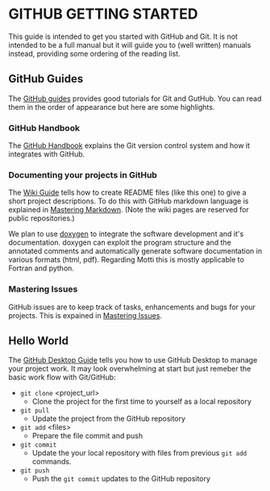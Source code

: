 # GITHUB GETTING STARTED
This guide is intended to get you started with GitHub and Git. It is not intended 
to be a full manual but it will guide you to (well written) manuals instead, providing
some ordering of the reading list.

## GitHub Guides
The [GitHub guides](https://guides.github.com) provides good tutorials for Git and GutHub.
You can read them in the order of appearance but here are some highlights.

### GitHub Handbook
The [GitHub Handbook](https://guides.github.com/introduction/git-handbook/) explains the Git
version control system and how it integrates with GitHub.

### Documenting your projects in GitHub
The [Wiki Guide](https://guides.github.com/features/wikis/) tells how to create README files
(like this one) to give a short project descriptions. To do this with GitHub markdown language 
is explained in [Mastering Markdown](https://guides.github.com/features/mastering-markdown/). 
(Note the wiki pages are reserved for public repositories.)

We plan to use [doxygen](https://www.doxygen.nl/index.html) to integrate the software development and it's documentation.
doxygen can exploit the program structure and the annotated comments and automatically
generate software documentation in various formats (html, pdf). Regarding Motti this is mostly
applicable to Fortran and python. 

### Mastering Issues
GitHub issues are to keep track of tasks, enhancements and bugs for your projects. This
is expained in [Mastering Issues](https://guides.github.com/features/issues/).

## Hello World
The [GitHub Desktop Guide](https://docs.github.com/en/desktop) tells you how to use 
GitHub Desktop to manage your project work. It may look overwhelming at start but
just remeber the basic work flow with Git/GitHub:
+ `git clone` \<project_url\>
  + Clone the project for the first time to yourself as a local repository
+ `git pull`
  + Update the project from the GitHub repository
+ `git add` \<files\>
  + Prepare the file commit and push
+ `git commit`
  + Update the your local repository with files from previous `git add` commands.
+ `git push`
  + Push the `git commit` updates to the GitHub repository
  
   
